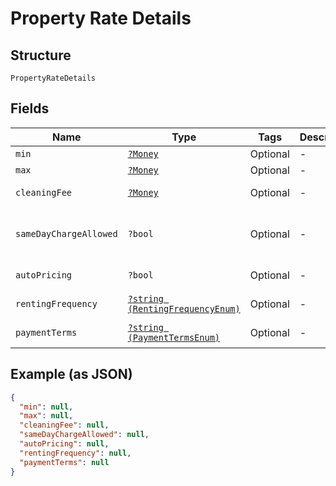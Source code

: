 
# Property Rate Details

## Structure

`PropertyRateDetails`

## Fields

| Name | Type | Tags | Description | Getter | Setter |
|  --- | --- | --- | --- | --- | --- |
| `min` | [`?Money`](../../doc/models/money.md) | Optional | - | getMin(): ?Money | setMin(?Money min): void |
| `max` | [`?Money`](../../doc/models/money.md) | Optional | - | getMax(): ?Money | setMax(?Money max): void |
| `cleaningFee` | [`?Money`](../../doc/models/money.md) | Optional | - | getCleaningFee(): ?Money | setCleaningFee(?Money cleaningFee): void |
| `sameDayChargeAllowed` | `?bool` | Optional | - | getSameDayChargeAllowed(): ?bool | setSameDayChargeAllowed(?bool sameDayChargeAllowed): void |
| `autoPricing` | `?bool` | Optional | - | getAutoPricing(): ?bool | setAutoPricing(?bool autoPricing): void |
| `rentingFrequency` | [`?string (RentingFrequencyEnum)`](../../doc/models/renting-frequency-enum.md) | Optional | - | getRentingFrequency(): ?string | setRentingFrequency(?string rentingFrequency): void |
| `paymentTerms` | [`?string (PaymentTermsEnum)`](../../doc/models/payment-terms-enum.md) | Optional | - | getPaymentTerms(): ?string | setPaymentTerms(?string paymentTerms): void |

## Example (as JSON)

```json
{
  "min": null,
  "max": null,
  "cleaningFee": null,
  "sameDayChargeAllowed": null,
  "autoPricing": null,
  "rentingFrequency": null,
  "paymentTerms": null
}
```


